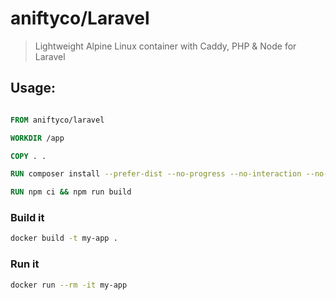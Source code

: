 # aniftyco/Laravel

> Lightweight Alpine Linux container with Caddy, PHP & Node for Laravel

## Usage:

```dockerfile

FROM aniftyco/laravel

WORKDIR /app

COPY . .

RUN composer install --prefer-dist --no-progress --no-interaction --no-dev

RUN npm ci && npm run build
```

### Build it

```sh
docker build -t my-app .
```

### Run it

```sh
docker run --rm -it my-app
```

